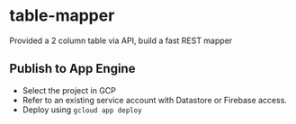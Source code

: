 # table-mapper
Provided a 2 column table via API, build a fast REST mapper

## Publish to App Engine
- Select the project in GCP
- Refer to an existing service account with Datastore or Firebase access.
- Deploy using `gcloud app deploy`